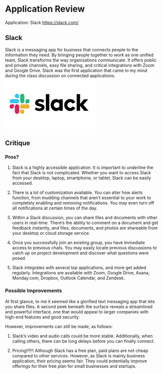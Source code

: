 # Application Review


Application: Slack https://slack.com/


## Slack
Slack is a messaging app for business that connects people to the information they need. By bringing people together to work as one unified team, Slack transforms the way organizations communicate. It offers public and private channels, easy file sharing, and critical integrations with Zoom and Google Drive. Slack was the first application that came to my mind during the class discussion on connected applications. 
![](slack.png)

## Critique

### Pros?
1) Slack is a highly accessible application. It is important to underline the fact that Slack is not complicated. Whether you want to access Slack from your desktop, laptop, smartphone, or tablet, Slack can be easily accessed. 


2) There is a lot of customization available. You can alter how alerts function, from mudding channels that aren't essential to your work to completely enabling and removing notifications. You may even turn off all notifications at certain times of the day.


3) Within a Slack discussion, you can share files and documents with other users in real-time. There’s the ability to comment on a document and get feedback instantly, and files, documents, and photos are shareable from your desktop or cloud storage service. 

4) Once you successfully join an existing group, you have immediate access to previous chats. You may easily locate previous discussions to catch up on project development and discover what questions were posed. 

5) Slack integrates with several top applications, and more get added regularly. Integrations are available with Zoom, Google Drive, Asana, Monday.com, Dropbox, Outlook Calendar, and Zendesk.


### Possible Improvements
At first glance, to me it seemed like a glorified text messaging app that lets you share files. A second peek beneath the surface reveals a streamlined and powerful interface, one that would appeal to larger companies with high-end features and good security. 

However, improvements can still be made, as follows:

1) Slack’s video and audio calls could be more stable. Additionally, when calling others, there can be long delays before you can finally connect. 

2) Pricing!!!!!! Although Slack has a free plan, paid plans are not cheap compared to other services. However, as Slack is mainly business application, their pricing seems fair. They could potentially improve offerings for their free plan for small businesses and startups. 



